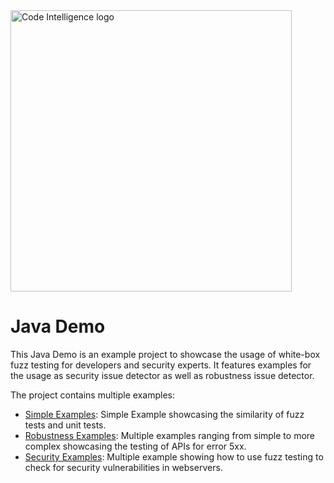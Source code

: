 <a href="https://www.code-intelligence.com/">
<img src="https://www.code-intelligence.com/hubfs/Logos/CI%20Logos/Logo_quer_white.png" alt="Code Intelligence logo" width="450px">
</a>

# Java Demo

This Java Demo is an example project to showcase the usage of white-box fuzz testing for developers and security experts.
It features examples for the usage as security issue detector as well as robustness issue detector.

The project contains multiple examples:
* [Simple Examples](src/test/java/com/demo/libraries/SimpleExampleTest.java):
  Simple Example showcasing the similarity of fuzz tests and unit tests.
* [Robustness Examples](src/test/java/com/demo/Controller/CarCategoryControllerTest.java):
  Multiple examples ranging from simple to more complex showcasing the testing of APIs for error 5xx.
* [Security Examples](src/test/java/com/demo/Controller/UserControllerTest.java):
  Multiple example showing how to use fuzz testing to check for security vulnerabilities in webservers.
